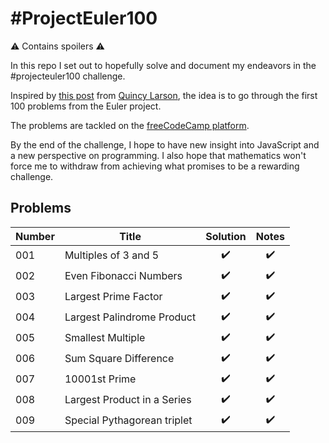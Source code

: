 # #ProjectEuler100

⚠️ Contains spoilers ⚠️

In this repo I set out to hopefully solve and document my endeavors in the #projecteuler100 challenge.

Inspired by [this post](https://www.freecodecamp.org/news/developer-new-years-resolution-guide/#the-projecteuler100-challenge-the-dark-souls-of-new-year-s-resolutions) from [Quincy Larson](https://twitter.com/ossia), the idea is to go through the first 100 problems from the Euler project.

The problems are tackled on the [freeCodeCamp platform](https://www.freecodecamp.org/learn/coding-interview-prep/project-euler/).

By the end of the challenge, I hope to have new insight into JavaScript and a new perspective on programming. I also hope that mathematics won't force me to withdraw from achieving what promises to be a rewarding challenge.

## Problems

| Number | Title                       | Solution | Notes |
| ------ | --------------------------- | :------: | :---: |
| 001    | Multiples of 3 and 5        |    ✔️    |  ✔️   |
| 002    | Even Fibonacci Numbers      |    ✔️    |  ✔️   |
| 003    | Largest Prime Factor        |    ✔️    |  ✔️   |
| 004    | Largest Palindrome Product  |    ✔️    |  ✔️   |
| 005    | Smallest Multiple           |    ✔️    |  ✔️   |
| 006    | Sum Square Difference       |    ✔️    |  ✔️   |
| 007    | 10001st Prime               |    ✔️    |  ✔️   |
| 008    | Largest Product in a Series |    ✔️    |  ✔️   |
| 009    | Special Pythagorean triplet |    ✔️    |  ✔️   |

<!-- | 00x|Title|❌|❌| -->
<!-- ✔️❌❓ -->
